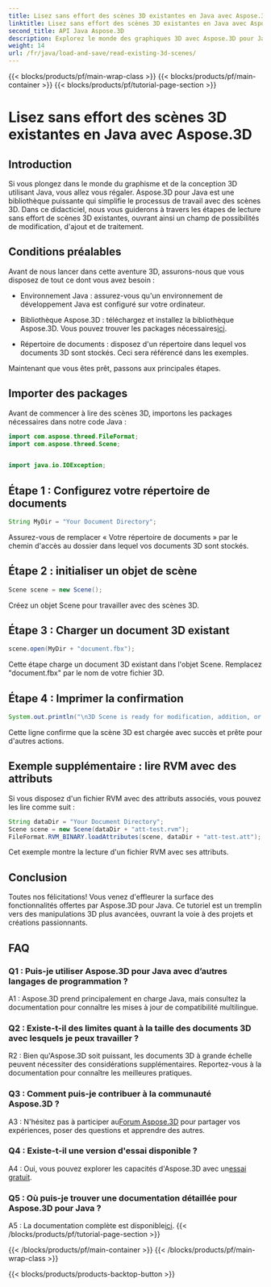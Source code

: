```yaml
---
title: Lisez sans effort des scènes 3D existantes en Java avec Aspose.3D
linktitle: Lisez sans effort des scènes 3D existantes en Java avec Aspose.3D
second_title: API Java Aspose.3D
description: Explorez le monde des graphiques 3D avec Aspose.3D pour Java. Lisez et manipulez sans effort les scènes 3D existantes.
weight: 14
url: /fr/java/load-and-save/read-existing-3d-scenes/
---
```


{{< blocks/products/pf/main-wrap-class >}}
{{< blocks/products/pf/main-container >}}
{{< blocks/products/pf/tutorial-page-section >}}

# Lisez sans effort des scènes 3D existantes en Java avec Aspose.3D

## Introduction

Si vous plongez dans le monde du graphisme et de la conception 3D utilisant Java, vous allez vous régaler. Aspose.3D pour Java est une bibliothèque puissante qui simplifie le processus de travail avec des scènes 3D. Dans ce didacticiel, nous vous guiderons à travers les étapes de lecture sans effort de scènes 3D existantes, ouvrant ainsi un champ de possibilités de modification, d'ajout et de traitement.

## Conditions préalables

Avant de nous lancer dans cette aventure 3D, assurons-nous que vous disposez de tout ce dont vous avez besoin :

- Environnement Java : assurez-vous qu'un environnement de développement Java est configuré sur votre ordinateur.

-  Bibliothèque Aspose.3D : téléchargez et installez la bibliothèque Aspose.3D. Vous pouvez trouver les packages nécessaires[ici](https://releases.aspose.com/3d/java/).

- Répertoire de documents : disposez d'un répertoire dans lequel vos documents 3D sont stockés. Ceci sera référencé dans les exemples.

Maintenant que vous êtes prêt, passons aux principales étapes.

## Importer des packages

Avant de commencer à lire des scènes 3D, importons les packages nécessaires dans notre code Java :

```java
import com.aspose.threed.FileFormat;
import com.aspose.threed.Scene;


import java.io.IOException;
```

## Étape 1 : Configurez votre répertoire de documents

```java
String MyDir = "Your Document Directory";
```

Assurez-vous de remplacer « Votre répertoire de documents » par le chemin d'accès au dossier dans lequel vos documents 3D sont stockés.

## Étape 2 : initialiser un objet de scène

```java
Scene scene = new Scene();
```

Créez un objet Scene pour travailler avec des scènes 3D.

## Étape 3 : Charger un document 3D existant

```java
scene.open(MyDir + "document.fbx");
```

Cette étape charge un document 3D existant dans l'objet Scene. Remplacez "document.fbx" par le nom de votre fichier 3D.

## Étape 4 : Imprimer la confirmation

```java
System.out.println("\n3D Scene is ready for modification, addition, or processing purposes.");
```

Cette ligne confirme que la scène 3D est chargée avec succès et prête pour d'autres actions.

## Exemple supplémentaire : lire RVM avec des attributs

Si vous disposez d'un fichier RVM avec des attributs associés, vous pouvez les lire comme suit :

```java
String dataDir = "Your Document Directory";
Scene scene = new Scene(dataDir + "att-test.rvm");
FileFormat.RVM_BINARY.loadAttributes(scene, dataDir + "att-test.att");
```

Cet exemple montre la lecture d'un fichier RVM avec ses attributs.

## Conclusion

Toutes nos félicitations! Vous venez d'effleurer la surface des fonctionnalités offertes par Aspose.3D pour Java. Ce tutoriel est un tremplin vers des manipulations 3D plus avancées, ouvrant la voie à des projets et créations passionnants.

## FAQ

### Q1 : Puis-je utiliser Aspose.3D pour Java avec d’autres langages de programmation ?

A1 : Aspose.3D prend principalement en charge Java, mais consultez la documentation pour connaître les mises à jour de compatibilité multilingue.

### Q2 : Existe-t-il des limites quant à la taille des documents 3D avec lesquels je peux travailler ?

R2 : Bien qu'Aspose.3D soit puissant, les documents 3D à grande échelle peuvent nécessiter des considérations supplémentaires. Reportez-vous à la documentation pour connaître les meilleures pratiques.

### Q3 : Comment puis-je contribuer à la communauté Aspose.3D ?

 A3 : N'hésitez pas à participer au[Forum Aspose.3D](https://forum.aspose.com/c/3d/18) pour partager vos expériences, poser des questions et apprendre des autres.

### Q4 : Existe-t-il une version d'essai disponible ?

 A4 : Oui, vous pouvez explorer les capacités d'Aspose.3D avec un[essai gratuit](https://releases.aspose.com/).

### Q5 : Où puis-je trouver une documentation détaillée pour Aspose.3D pour Java ?

A5 : La documentation complète est disponible[ici](https://reference.aspose.com/3d/java/).
{{< /blocks/products/pf/tutorial-page-section >}}

{{< /blocks/products/pf/main-container >}}
{{< /blocks/products/pf/main-wrap-class >}}

{{< blocks/products/products-backtop-button >}}

